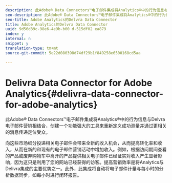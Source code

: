```yaml
---
description: 此Adobe® Data Connectors™电子邮件集成将Analytics®中的行为信息与Delvra电子邮件营销相结合，创建一个功能强大的工具来重新定义成功测量并通过更相关的消息传递定位受众。
seo-description: 此Adobe® Data Connectors™电子邮件集成将Analytics®中的行为信息与Delvra电子邮件营销相结合，创建一个功能强大的工具来重新定义成功测量并通过更相关的消息传递定位受众。
seo-title: Adobe Analytics的Delvra Data Connector
title: Adobe Analytics的Delvra Data Connector
uuid: 9d56d39c-98e6-4e9b-b00 d-515df02 ea879
index: y
internal: n
snippet: y
translation-type: tm+mt
source-git-commit: 5e22d080398d74df29b1f849258e6500168cd5aa

---
```



# Delivra Data Connector for Adobe Analytics{#delivra-data-connector-for-adobe-analytics}

此Adobe® Data Connectors™电子邮件集成将Analytics®中的行为信息与Delvra电子邮件营销相结合，创建一个功能强大的工具来重新定义成功测量并通过更相关的消息传递定位受众。

向这些市场细分投递相关电子邮件会带来全新的收入机会，从而提高转化率和收入，从而在新的和现有的电子邮件营销活动中增加收入。例如，根据访问期间查看的产品或废弃购物车中离开的产品提供相关电子邮件已经证实对收入产生显著影响，因为这只是利用了您的网站已经获得的访客。提高营销效率是将Analytics与Delivra集成的主要优势之一。此外，此集成将自动将电子邮件计量与每小时的分析数据同步，如每小时进行闭环报告。
